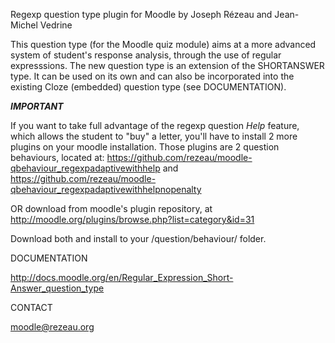 ﻿Regexp question type plugin for Moodle by Joseph Rézeau and Jean-Michel Vedrine

This question type (for the Moodle quiz module) aims at a more advanced system of student's response analysis, through the use of regular expresssions. The new question type is an extension of the SHORTANSWER type. It can be used on its own and can also be incorporated into the existing Cloze (embedded) question type (see DOCUMENTATION).

***IMPORTANT***

If you want to take full advantage of the regexp question *Help* feature, which allows the student to "buy" a letter, you'll have to install 2 more plugins on your moodle installation. Those plugins are 2 question behaviours, located at:
https://github.com/rezeau/moodle-qbehaviour_regexpadaptivewithhelp
and
https://github.com/rezeau/moodle-qbehaviour_regexpadaptivewithhelpnopenalty

OR download from moodle's plugin repository, at http://moodle.org/plugins/browse.php?list=category&id=31

Download both and install to your <moodle>/question/behaviour/ folder. 

DOCUMENTATION

http://docs.moodle.org/en/Regular_Expression_Short-Answer_question_type

CONTACT

moodle@rezeau.org
